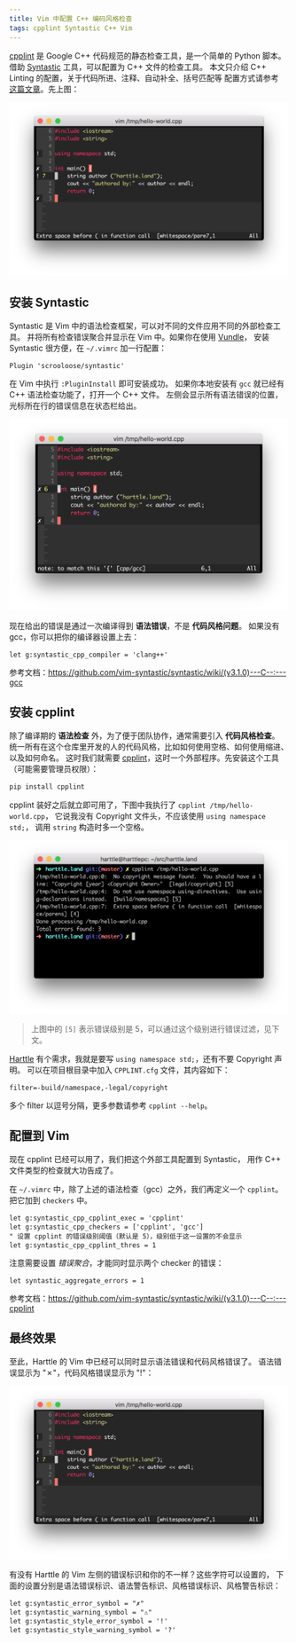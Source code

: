 ```yaml
---
title: Vim 中配置 C++ 编码风格检查
tags: cpplint Syntastic C++ Vim
---
```


[cpplint][cpplint] 是 Google C++ 代码规范的静态检查工具，是一个简单的 Python 脚本。
借助 [Syntastic][syntastic] 工具，可以配置为 C++ 文件的检查工具。
本文只介绍 C++ Linting 的配置，关于代码所进、注释、自动补全、括号匹配等
配置方式请参考 [这篇文章](/2015/07/18/vim-cpp.html)。先上图：

![vim-cpplint](/assets/img/blog/vim/cpplint-vim@2x.png)

<!--more-->

## 安装 Syntastic

Syntastic 是 Vim 中的语法检查框架，可以对不同的文件应用不同的外部检查工具。
并将所有检查错误聚合并显示在 Vim 中。如果你在使用 [Vundle][vundle]，
安装 Syntastic 很方便，在 `~/.vimrc` 加一行配置：

```vim
Plugin 'scrooloose/syntastic'
```

在 Vim 中执行 `:PluginInstall` 即可安装成功。
如果你本地安装有 `gcc` 就已经有 C++ 语法检查功能了，打开一个 C++ 文件。
左侧会显示所有语法错误的位置，光标所在行的错误信息在状态栏给出。

![syntastic cpp](/assets/img/blog/vim/syntastic-cpp@2x.png)

现在给出的错误是通过一次编译得到 **语法错误**，不是 **代码风格问题**。
如果没有 gcc，你可以把你的编译器设置上去：

```vim
let g:syntastic_cpp_compiler = 'clang++'
```

参考文档：<https://github.com/vim-syntastic/syntastic/wiki/(v3.1.0)---C--:---gcc>

## 安装 cpplint

除了编译期的 **语法检查** 外，为了便于团队协作，通常需要引入 **代码风格检查**。
统一所有在这个仓库里开发的人的代码风格，比如如何使用空格、如何使用缩进、以及如何命名。
这时我们就需要 [cpplint][cpplint]，这时一个外部程序。先安装这个工具（可能需要管理员权限）：

```bash
pip install cpplint
```

cpplint 装好之后就立即可用了，下图中我执行了 `cpplint /tmp/hello-world.cpp`，
它说我没有 Copyright 文件头，不应该使用 `using namespace std;`，
调用 `string` 构造时多一个空格。

![syntastic cpp](/assets/img/blog/vim/cpplint@2x.png)

> 上图中的 `[5]` 表示错误级别是 5，可以通过这个级别进行错误过滤，见下文。

[Harttle](/) 有个需求，我就是要写 `using namespace std;`，还有不要 Copyright 声明。
可以在项目根目录中加入 `CPPLINT.cfg` 文件，其内容如下：

```
filter=-build/namespace,-legal/copyright
```

多个 filter 以逗号分隔，更多参数请参考 `cpplint --help`。

## 配置到 Vim

现在 cpplint 已经可以用了，我们把这个外部工具配置到 Syntastic，
用作 C++ 文件类型的检查就大功告成了。

在 `~/.vimrc` 中，除了上述的语法检查（gcc）之外，我们再定义一个 `cpplint`。
把它加到 `checkers` 中。

```vim
let g:syntastic_cpp_cpplint_exec = 'cpplint'
let g:syntastic_cpp_checkers = ['cpplint', 'gcc']
" 设置 cpplint 的错误级别阈值（默认是 5），级别低于这一设置的不会显示
let g:syntastic_cpp_cpplint_thres = 1
```

注意需要设置 *错误聚合*，才能同时显示两个 checker 的错误：

```vim
let syntastic_aggregate_errors = 1
```

参考文档：<https://github.com/vim-syntastic/syntastic/wiki/(v3.1.0)---C--:---cpplint>

## 最终效果

至此，Harttle 的 Vim 中已经可以同时显示语法错误和代码风格错误了。
语法错误显示为 "✗"，代码风格错误显示为 "!"：

![vim-cpplint](/assets/img/blog/vim/cpplint-vim@2x.png)

有没有 Harttle 的 Vim 左侧的错误标识和你的不一样？这些字符可以设置的，
下面的设置分别是语法错误标识、语法警告标识、风格错误标识、风格警告标识：

```vim
let g:syntastic_error_symbol = "✗"
let g:syntastic_warning_symbol = "⚠"
let g:syntastic_style_error_symbol = '!'
let g:syntastic_style_warning_symbol = '?'
```

[cpplint]: https://github.com/google/styleguide/tree/gh-pages/cpplint
[syntastic]: https://github.com/vim-syntastic/syntastic
[vundle]: https://github.com/gmarik/vundle#about
